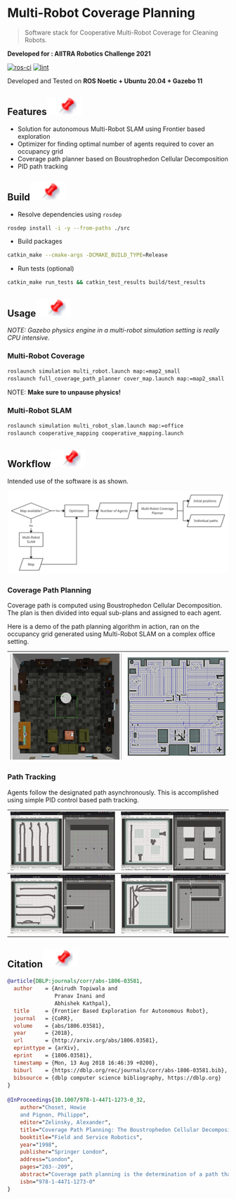 # Multi-Robot Coverage Planning

> Software stack for Cooperative Multi-Robot Coverage for Cleaning Robots.

**Developed for : AIITRA Robotics Challenge 2021**

[![ros-ci](https://github.com/nocoinman/MRCP/actions/workflows/ros-ci.yaml/badge.svg)](https://github.com/nocoinman/MRCP/actions/workflows/ros-ci.yaml)
[![lint](https://github.com/nocoinman/MRCP/actions/workflows/lint.yaml/badge.svg)](https://github.com/nocoinman/MRCP/actions/workflows/lint.yaml)

Developed and Tested on **ROS Noetic + Ubuntu 20.04 + Gazebo 11**

## Features![](./media/img/pin.svg)

* Solution for autonomous Multi-Robot SLAM using Frontier based exploration
* Optimizer for finding optimal number of agents required to cover an occupancy grid
* Coverage path planner based on Boustrophedon Cellular Decomposition
* PID path tracking

## Build![](./media/img/pin.svg)

* Resolve dependencies using `rosdep`
```bash
rosdep install -i -y --from-paths ./src 
```

* Build packages
```bash
catkin_make --cmake-args -DCMAKE_BUILD_TYPE=Release
```

* Run tests (optional)
```bash
catkin_make run_tests && catkin_test_results build/test_results
```

## Usage![](./media/img/pin.svg)

*NOTE: Gazebo physics engine in a multi-robot simulation setting is really CPU intensive.*

### Multi-Robot Coverage

```bash
roslaunch simulation multi_robot.launch map:=map2_small
roslaunch full_coverage_path_planner cover_map.launch map:=map2_small
```

NOTE: **Make sure to unpause physics!**

### Multi-Robot SLAM

```bash
roslaunch simulation multi_robot_slam.launch map:=office
roslaunch cooperative_mapping cooperative_mapping.launch
```

## Workflow![](./media/img/pin.svg)

Intended use of the software is as shown.

![](./media/img/workflow.png)

### Coverage Path Planning

Coverage path is computed using Boustrophedon Cellular Decomposition. The plan is then divided into equal sub-plans and 
assigned to each agent.

Here is a demo of the path planning algorithm in action, ran on the occupancy grid generated using Multi-Robot SLAM on a
complex office setting.

|![](./media/img/World-Office.jpg) | ![](./media/img/Coverage-Plan-Office.png) |
|:--------------------------------:|:-----------------------------------------:|

### Path Tracking

Agents follow the designated path asynchronously. This is accomplished using simple PID control based path tracking.

|![](./media/map1.gif) | ![](./media/map2.gif) |
|:--------------------:|:---------------------:|
|![](./media/map3.gif) | ![](./media/map4.gif) |


## Citation![](./media/img/pin.svg)

```bibtex
@article{DBLP:journals/corr/abs-1806-03581,
  author    = {Anirudh Topiwala and
               Pranav Inani and
               Abhishek Kathpal},
  title     = {Frontier Based Exploration for Autonomous Robot},
  journal   = {CoRR},
  volume    = {abs/1806.03581},
  year      = {2018},
  url       = {http://arxiv.org/abs/1806.03581},
  eprinttype = {arXiv},
  eprint    = {1806.03581},
  timestamp = {Mon, 13 Aug 2018 16:46:39 +0200},
  biburl    = {https://dblp.org/rec/journals/corr/abs-1806-03581.bib},
  bibsource = {dblp computer science bibliography, https://dblp.org}
}

@InProceedings{10.1007/978-1-4471-1273-0_32,
    author="Choset, Howie
    and Pignon, Philippe",
    editor="Zelinsky, Alexander",
    title="Coverage Path Planning: The Boustrophedon Cellular Decomposition",
    booktitle="Field and Service Robotics",
    year="1998",
    publisher="Springer London",
    address="London",
    pages="203--209",
    abstract="Coverage path planning is the determination of a path that a robot must take in order to pass over each point in an environment. Applications include vacuuming, floor scrubbing, and inspection. We developed the boustrophedon cellular decomposition, which is an exact cellular decomposition approach, for the purposes of coverage. Each cell in the boustrophedon is covered with simple back and forth motions. Once each cell is covered, then the entire environment is covered. Therefore, coverage is reduced to finding an exhaustive path through a graph which represents the adjacency relationships of the cells in the boustrophedon decomposition. This approach is provably complete and Experiments on a mobile robot validate this approach.",
    isbn="978-1-4471-1273-0"
}
```
